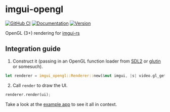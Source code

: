 # imgui-opengl
[![GitHub CI](https://github.com/Jakobzs/rust-imgui-opengl-renderer/actions/workflows/rust.yml/badge.svg)](https://github.com/Jakobzs/rust-imgui-opengl-renderer/actions/workflows/rust.yml) [![Documentation](https://docs.rs/imgui-opengl/badge.svg)](https://docs.rs/imgui-opengl) [![Version](https://img.shields.io/crates/v/imgui-opengl.svg)](https://crates.io/crates/imgui-opengl)

OpenGL (3+) rendering for [imgui-rs](https://github.com/Gekkio/imgui-rs)

## Integration guide

1. Construct it (passing in an OpenGL function loader from [SDL2](https://github.com/Rust-SDL2/rust-sdl2) or [glutin](https://github.com/tomaka/glutin) or somesuch).

```rust
let renderer = imgui_opengl::Renderer::new(&mut imgui, |s| video.gl_get_proc_address(s) as _);
```

2. Call `render` to draw the UI.

```rust
renderer.render(ui);
```

Take a look at the [example app](https://github.com/michaelfairley/rust-imgui-sdl2/blob/master/examples/demo.rs) to see it all in context.
